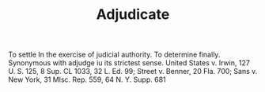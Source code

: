 ---
title: Adjudicate
letter: A
permalink: "/definitions/adjudicate.html"
body: To settle In the exercise of judicial authority. To determine finally. Synonymous
  with adjudge iu its strictest sense. United States v. Irwin, 127 U. S. 125, 8 Sup.
  CL 1033, 32 L. Ed. 99; Street v. Benner, 20 Fla. 700; Sans v. New York, 31 Mlsc.
  Rep. 559, 64 N. Y. Supp. 681
published_at: '2018-07-07'
source: Black's Law Dictionary
layout: post
---